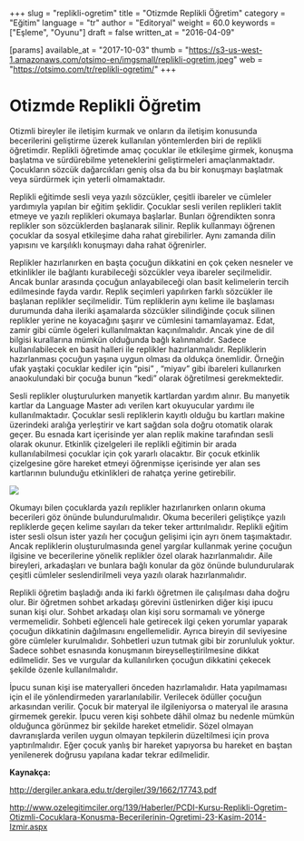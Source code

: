+++
slug = "replikli-ogretim"
title = "Otizmde Replikli Öğretim"
category = "Eğitim"
language = "tr"
author = "Editoryal"
weight = 60.0
keywords = ["Eşleme", "Oyunu"]
draft = false
written_at = "2016-04-09"

[params]
available_at = "2017-10-03"
thumb = "https://s3-us-west-1.amazonaws.com/otsimo-en/imgsmall/replikli-ogretim.jpeg"
web = "https://otsimo.com/tr/replikli-ogretim/"
+++


# Otizmde Replikli Öğretim

Otizmli bireyler ile iletişim kurmak ve onların da iletişim konusunda becerilerini geliştirme üzerek kullanılan yöntemlerden biri de replikli öğretimdir. Replikli öğretimde amaç çocuklar ile etkileşime girmek, konuşma başlatma ve sürdürebilme yeteneklerini geliştirmeleri amaçlanmaktadır. Çocukların sözcük dağarcıkları geniş olsa da bu bir konuşmayı başlatmak veya sürdürmek için yeterli olmamaktadır.

Replikli eğitimde sesli veya yazılı sözcükler, çeşitli ibareler ve cümleler yardımıyla yapılan bir eğitim şeklidir. Çocuklar sesli verilen replikleri taklit etmeye ve yazılı replikleri okumaya başlarlar. Bunları öğrendikten sonra replikler son sözcüklerden başlanarak silinir. Replik kullanmayı öğrenen çocuklar da sosyal etkileşime daha rahat girebilirler. Aynı zamanda dilin yapısını ve karşılıklı konuşmayı daha rahat öğrenirler.

Replikler hazırlanırken en başta çocuğun dikkatini en çok çeken nesneler ve etkinlikler ile bağlantı kurabileceği sözcükler veya ibareler seçilmelidir. Ancak bunlar arasında çocuğun anlayabileceği olan basit kelimelerin tercih edilmesinde fayda vardır. Replik seçimleri yapılırken farklı sözcükler ile başlanan replikler seçilmelidir. Tüm repliklerin aynı kelime ile başlaması durumunda daha ileriki aşamalarda sözcükler silindiğinde çocuk silinen replikler yerine ne koyacağını şaşırır ve cümlesini tamamlayamaz. Edat, zamir gibi cümle ögeleri kullanılmaktan kaçınılmalıdır. Ancak yine de dil bilgisi kurallarına mümkün olduğunda bağlı kalınmalıdır. Sadece kullanılabilecek en basit halleri ile replikler hazırlanmalıdır. Repliklerin hazırlanması çocuğun yaşına uygun olması da oldukça önemlidir. Örneğin ufak yaştaki çocuklar kediler için “pisi” , “miyav” gibi ibareleri kullanırken anaokulundaki bir çocuğa bunun “kedi” olarak öğretilmesi gerekmektedir.

Sesli replikler oluşturulurken manyetik kartlardan yardım alınır. Bu manyetik kartlar da Language Master adı verilen kart okuyucular yardımı ile kullanılmaktadır. Çocuklar sesli repliklerin kayıtlı olduğu bu kartları makine üzerindeki aralığa yerleştirir ve kart sağdan sola doğru otomatik olarak geçer. Bu esnada kart içerisinde yer alan replik makine tarafından sesli olarak okunur. Etkinlik çizelgeleri ile replikli eğitimin bir arada kullanılabilmesi çocuklar için çok yararlı olacaktır. Bir çocuk etkinlik çizelgesine göre hareket etmeyi öğrenmişse içerisinde yer alan ses kartlarının bulunduğu etkinlikleri de rahatça yerine getirebilir.

![](https://s3-us-west-1.amazonaws.com/otsimo-en/imgsmall/blog_ici/baby_read.jpg)

Okumayı bilen çocuklarda yazılı replikler hazırlanırken onların okuma becerileri göz önünde bulundurulmalıdır. Okuma becerileri geliştikçe yazılı repliklerde geçen kelime sayıları da teker teker arttırılmalıdır. Replikli eğitim ister sesli olsun ister yazılı her çocuğun gelişimi için ayrı önem taşımaktadır. Ancak repliklerin oluşturulmasında genel yargılar kullanmak yerine çocuğun ilgisine ve becerilerine yönelik replikler özel olarak hazırlanmalıdır. Aile bireyleri, arkadaşları ve bunlara bağlı konular da göz önünde bulundurularak çeşitli cümleler seslendirilmeli veya yazılı olarak hazırlanmalıdır.

Replikli öğretim başladığı anda iki farklı öğretmen ile çalışılması daha doğru olur. Bir öğretmen sohbet arkadaşı görevini üstlenirken diğer kişi ipucu sunan kişi olur. Sohbet arkadaşı olan kişi soru sormamalı ve yönerge vermemelidir. Sohbeti eğlenceli hale getirecek ilgi çeken yorumlar yaparak çocuğun dikkatinin dağılmasını engellemelidir. Ayrıca bireyin dil seviyesine göre cümleler kurulmalıdır. Sohbetleri uzun tutmak gibi bir zorunluluk yoktur. Sadece sohbet esnasında konuşmanın bireyselleştirilmesine dikkat edilmelidir. Ses ve vurgular da kullanılırken çocuğun dikkatini çekecek şekilde özenle kullanılmalıdır.

İpucu sunan kişi ise materyalleri önceden hazırlamalıdır. Hata yapılmaması için el ile yönlendirmeden yararlanılabilir. Verilecek ödüller çocuğun arkasından verilir. Çocuk bir materyal ile ilgileniyorsa o materyal ile arasına girmemek gerekir. İpucu veren kişi sohbete dâhil olmaz bu nedenle mümkün olduğunca görünmez bir şekilde hareket etmelidir. Sözel olmayan davranışlarda verilen uygun olmayan tepkilerin düzeltilmesi için prova yaptırılmalıdır. Eğer çocuk yanlış bir hareket yapıyorsa bu hareket en baştan yenilenerek doğrusu yapılana kadar tekrar edilmelidir.

**Kaynakça:**

http://dergiler.ankara.edu.tr/dergiler/39/1662/17743.pdf

http://www.ozelegitimciler.org/139/Haberler/PCDI-Kursu-Replikli-Ogretim-Otizmli-Cocuklara-Konusma-Becerilerinin-Ogretimi-23-Kasim-2014-Izmir.aspx
